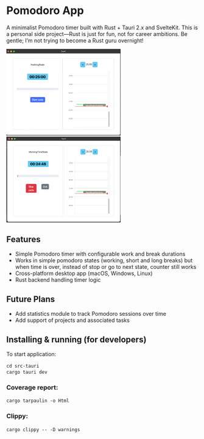 # Pomodoro App

A minimalist Pomodoro timer built with Rust + Tauri 2.x and SvelteKit.
This is a personal side project—Rust is just for fun, not for career ambitions. Be gentle; I’m not trying to become a
Rust guru overnight!

<img src="imgs/img.png" alt="img" width="300"/>
<img src="imgs/img_1.png" alt="img_1" width="300"/>

## Features

- Simple Pomodoro timer with configurable work and break durations
- Works in simple pomodoro states (working, short and long breaks) but when time is over, instead of stop or go to next
  state, counter still works
- Cross-platform desktop app (macOS, Windows, Linux)
- Rust backend handling timer logic

## Future Plans

- Add statistics module to track Pomodoro sessions over time
- Add support of projects and associated tasks

## Installing & running (for developers)

To start application:

```shell
cd src-tauri
cargo tauri dev
```

### Coverage report:

```shell
cargo tarpaulin -o Html
```

### Clippy:

```shell
cargo clippy -- -D warnings
```
